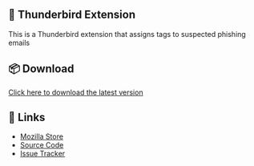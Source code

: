 ## 🔌 Thunderbird Extension

This is a Thunderbird extension that assigns tags to suspected phishing emails

## 📦 Download

[Click here to download the latest version](https://github.com/Tesdv/phishnet_extension/releases/latest)

## 🔗 Links

- [Mozilla Store](https://addons.thunderbird.net/en-Us/thunderbird/addon/phishnet/)
- [Source Code](https://github.com/Tesdv/phishnet_extension)
- [Issue Tracker](https://github.com/Tesdv/phishnet_extension/issues)